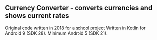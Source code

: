 ## Currency Converter - converts currencies and shows current rates
Original code written in 2018 for a school project
Written in Kotlin for Android 9 (SDK 28). Minimum Android 5 (SDK 21). 
